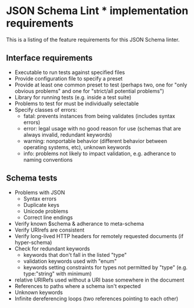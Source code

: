 
# JSON Schema Lint * implementation requirements

This is a listing of the feature requirements for this JSON Schema linter.

## Interface requirements

* Executable to run tests against specified files
* Provide configuration file to specify a preset
* Provide at least one common preset to test (perhaps two, one for "only obvious problems" and one for "strict/all potential problems")
* Library for running tests (e.g. inside a test suite)
* Problems to test for must be individually selectable
* Specify classes of errors:
    * fatal: prevents instances from being validates (includes syntax errors)
    * error: legal usage with no good reason for use (schemas that are always invalid, redundant keywords)
    * warning: nonportable behavior (different behavior between operating systems, etc), unknown keywords
    * info: problems not likely to impact validation, e.g. adherance to naming conventions

## Schema tests

* Problems with JSON
    * Syntax errors
    * Duplicate keys
    * Unicode problems
    * Correct line endings
* Verify known $schema & adherance to meta-schema
* Verify URIrefs are consistent
* Verify long-lived HTTP headers for remotely requested documents (if hyper-schema)
* Check for redundant keywords
    * keywords that don't fall in the listed "type"
    * validation keywords used with "enum"
    * keywords setting constraints for types not permitted by "type" (e.g. type:"string" with minimum)
* relative URIRefs used without a URI base somewhere in the document
* References to paths where a schema isn't expected
* Unknown keywords
* Infinite dereferencing loops (two references pointing to each other)
